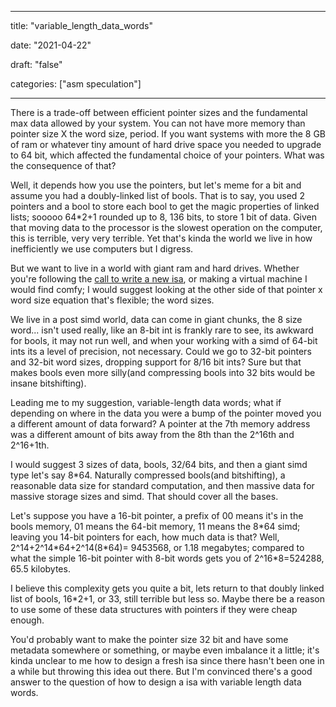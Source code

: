 
---

title: "variable\_length\_data\_words"

date: "2021-04-22"

draft: "false"

categories: ["asm speculation"]

---

There is a trade-off between efficient pointer sizes and the fundamental max data allowed by your system. You can not have more memory than pointer size X the word size, period. If you want systems with more the 8 GB of ram or whatever tiny amount of hard drive space you needed to upgrade to 64 bit, which affected the fundamental choice of your pointers. What was the consequence of that?

Well, it depends how you use the pointers, but let's meme for a bit and assume you had a doubly-linked list of bools. That is to say, you used 2 pointers and a bool to store each bool to get the magic properties of linked lists; sooooo 64\*2+1 rounded up to 8, 136 bits, to store 1 bit of data. Given that moving data to the processor is the slowest operation on the computer, this is terrible, very very terrible. Yet that's kinda the world we live in how inefficiently we use computers but I digress.

But we want to live in a world with giant ram and hard drives. Whether you're following the [call to write a new isa](https://www.youtube.com/watch?v=kZRE7HIO3vk), or making a virtual machine I would find comfy; I would suggest looking at the other side of that pointer x word size equation that's flexible; the word sizes.

We live in a post simd world, data can come in giant chunks, the 8 size word... isn't used really, like an 8-bit int is frankly rare to see, its awkward for bools, it may not run well, and when your working with a simd of 64-bit ints its a level of precision, not necessary. Could we go to 32-bit pointers and 32-bit word sizes, dropping support for 8/16 bit ints? Sure but that makes bools even more silly(and compressing bools into 32 bits would be insane bitshifting).

Leading me to my suggestion, variable-length data words; what if depending on where in the data you were a bump of the pointer moved you a different amount of data forward? A pointer at the 7th memory address was a different amount of bits away from the 8th than the 2^16th and 2^16+1th.

I would suggest 3 sizes of data, bools, 32/64 bits, and then a giant simd type let's say 8\*64. Naturally compressed bools(and bitshifting), a reasonable data size for standard computation, and then massive data for massive storage sizes and simd. That should cover all the bases.

Let's suppose you have a 16-bit pointer, a prefix of 00 means it's in the bools memory, 01 means the 64-bit memory, 11 means the 8\*64 simd; leaving you 14-bit pointers for each, how much data is that? Well, 2^14+2^14\*64+2^14(8\*64)= 9453568, or 1.18 megabytes; compared to what the simple 16-bit pointer with 8-bit words gets you of 2^16\*8=524288, 65.5 kilobytes.

I believe this complexity gets you quite a bit, lets return to that doubly linked list of bools, 16\*2+1, or 33, still terrible but less so. Maybe there be a reason to use some of these data structures with pointers if they were cheap enough.

You'd probably want to make the pointer size 32 bit and have some metadata somewhere or something, or maybe even imbalance it a little; it's kinda unclear to me how to design a fresh isa since there hasn't been one in a while but throwing this idea out there. But I'm convinced there's a good answer to the question of how to design a isa with variable length data words.

